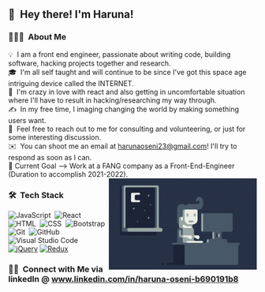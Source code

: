 

## 👋 &nbsp;Hey there! I'm Haruna!

### 👨🏻‍💻 &nbsp;About Me

💡 &nbsp;I am a front end engineer, passionate about writing code, building software, hacking projects together and research.\
🎓 &nbsp;I'm all self taught and will continue to be since I've got this space age intriguing device called the INTERNET.\
🌱 &nbsp;I'm crazy in love with react and also getting in uncomfortable situation where I'll have to result in hacking/researching my way through.\
✍️ &nbsp;In my free time, I imaging changing the world by making something users want.\
💬 &nbsp;Feel free to reach out to me for consulting and volunteering, or just for some interesting discussion.\
✉️ &nbsp;You can shoot me an email at harunaoseni23@gmail.com! I'll try to respond as soon as I can.\
📄 Current Goal --> Work at a FANG company as a Front-End-Engineer (Duration to accomplish 2021-2022).
<img alt="Night Coding" src="https://raw.githubusercontent.com/AVS1508/AVS1508/master/assets/Night-Coding.gif" align="right"/>

### 🛠 &nbsp;Tech Stack


![JavaScript](https://img.shields.io/badge/-JavaScript-333333?style=flat&logo=javascript)&nbsp;
![React](https://img.shields.io/badge/-React-333333?style=flat&logo=react)&nbsp;
![HTML](https://img.shields.io/badge/-HTML-333333?style=flat&logo=HTML5)&nbsp;
![CSS](https://img.shields.io/badge/-CSS-333333?style=flat&logo=CSS3&logoColor=1572B6)&nbsp;
![Bootstrap](https://img.shields.io/badge/-Bootstrap-333333?style=flat&logo=bootstrap&logoColor=563D7C)\
![Git](https://img.shields.io/badge/-Git-333333?style=flat&logo=git)&nbsp;
![GitHub](https://img.shields.io/badge/-GitHub-333333?style=flat&logo=github)&nbsp;
![Visual Studio Code](https://img.shields.io/badge/-Visual%20Studio%20Code-333333?style=flat&logo=visual-studio-code&logoColor=007ACC)&nbsp;
<a href="https://jquery.com/" title="jQuery"><img src="https://github.com/tomchen/stack-icons/blob/master/logos/jquery-icon.svg" alt="jQuery" width="21px" height="21px"></a>
<a href="https://redux.js.org/" title="Redux"><img src="https://github.com/tomchen/stack-icons/blob/master/logos/redux.svg" alt="Redux" width="21px" height="21px"></a>

### 🤝🏻 &nbsp;Connect with Me via linkedIn @ www.linkedin.com/in/haruna-oseni-b690191b8
